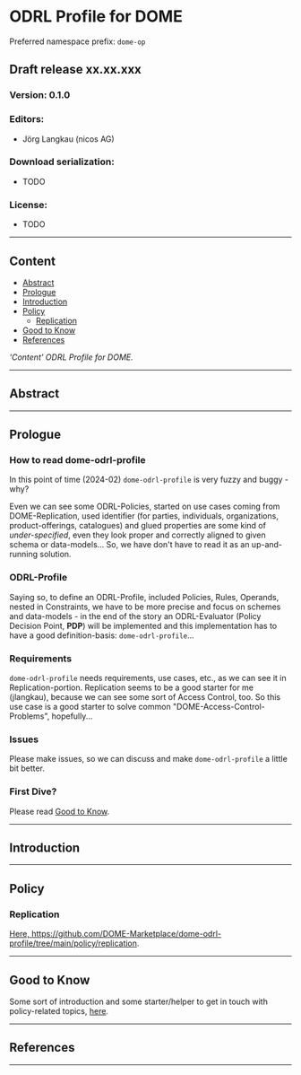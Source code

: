 # ODRL Profile for DOME

Preferred namespace prefix: `dome-op`

## Draft release xx.xx.xxx

### Version: 0.1.0

### Editors:

- Jörg Langkau (nicos AG)

### Download serialization:

- TODO

### License:

- TODO

---

## Content

- [Abstract](#abstract)
- [Prologue](#prologue)
- [Introduction](#introduction)
- [Policy](#policy)
    - [Replication](#replication)
- [Good to Know](#good-to-know)
- [References](#references)

*'Content' ODRL Profile for DOME.*

---

## Abstract

---

## Prologue

### How to read dome-odrl-profile

In this point of time (2024-02) `dome-odrl-profile` is very fuzzy and buggy - why?

Even we can see some ODRL-Policies, started on use cases coming from DOME-Replication, used identifier (for parties, individuals, organizations, product-offerings, catalogues) and glued properties are some kind of *under-specified*, even they look proper and correctly aligned to given schema  or data-models... So, we have don't have to read it as an up-and-running solution.

### ODRL-Profile

Saying so, to define an ODRL-Profile, included Policies, Rules, Operands, nested in Constraints, we have to be more precise and focus on schemes and data-models - in the end of the story an ODRL-Evaluator (Policy Decision Point, **PDP**) will be implemented and this implementation has to have a good definition-basis: `dome-odrl-profile`...

### Requirements

`dome-odrl-profile` needs requirements, use cases, etc., as we can see it in Replication-portion. Replication seems to be a good starter for me (jlangkau), because we can see some sort of Access Control, too. So this use case is a good starter to solve common "DOME-Access-Control-Problems", hopefully...

### Issues

Please make issues, so we can discuss and make `dome-odrl-profile` a little bit better.

### First Dive?

Please read [Good to Know](#good-to-know).

---

## Introduction

---

## Policy

### Replication

[Here, <https://github.com/DOME-Marketplace/dome-odrl-profile/tree/main/policy/replication>](./policy/replication/).

---

## Good to Know

Some sort of introduction and some starter/helper to get in touch with policy-related topics, [here](./misc/GoodToKnow.md).

---

## References

---
